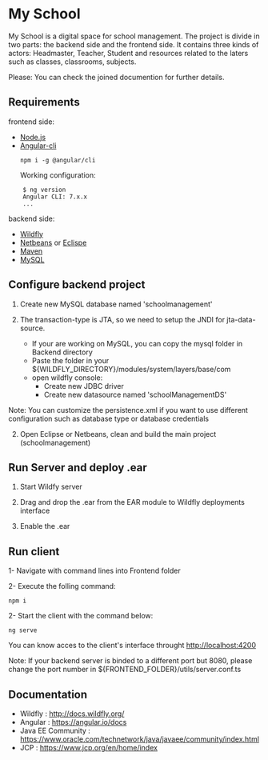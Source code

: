 # My School

My School is a digital space for school management. 
The project is divide in two parts: the backend side and the frontend side.
It contains three kinds of actors: Headmaster, Teacher, Student and resources related to the laters such as classes, classrooms, subjects. 

Please: You can check the joined documention for further details.

## Requirements
 frontend side:
- [Node.js](https://nodejs.org)
- [Angular-cli](https://cli.angular.io/)
  ```
  npm i -g @angular/cli
  ```
    Working configuration:

```
    $ ng version
    Angular CLI: 7.x.x
    ...
```
backend side:
- [Wildfly](http://wildfly.org/downloads/)
- [Netbeans](https://fr.netbeans.org/) or [Eclispe](https://www.eclipse.org/downloads/)
- [Maven](https://maven.apache.org/)
- [MySQL](https://www.mysql.com/fr/)

## Configure backend project
1) Create new MySQL database named 'schoolmanagement'

2) The transaction-type is JTA, so we need to setup the JNDI for jta-data-source.

    - If your are working on MySQL, you can copy the mysql folder in Backend directory
    - Paste the folder in your ${WILDFLY_DIRECTORY}/modules/system/layers/base/com
    - open wildfly console:
        * Create new JDBC driver
        * Create new datasource named 'schoolManagementDS'  

Note: You can customize the persistence.xml if you want to use different configuration such as database type or database credentials

2) Open Eclipse or Netbeans, clean and build the main project (schoolmanagement)

## Run Server and deploy .ear

1) Start Wildfy server

2) Drag and drop the .ear from the EAR module to Wildfly deployments interface

3) Enable the .ear

## Run client

1- Navigate with command lines into Frontend folder

2- Execute the folling command:
```
npm i
```
2- Start the client with the command below:
```
ng serve
```

You can know acces to the client's interface throught [http://localhost:4200](http://localhost:4200)

Note: If your backend server is binded to a different port but 8080, please change the port number in ${FRONTEND_FOLDER}/utils/server.conf.ts
 
## Documentation

- Wildfly : http://docs.wildfly.org/
- Angular : https://angular.io/docs
- Java EE Community : https://www.oracle.com/technetwork/java/javaee/community/index.html
- JCP : https://www.jcp.org/en/home/index
